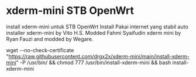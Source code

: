 # xderm-mini STB OpenWrt
install xderm-mini untuk STB OpenWrt 
Install Pakai internet yang stabil
auto installer xderm-mini by Vito H.S. Modded Fahmi Syaifudin
xderm mini by Ryan Fauzi and modded by Wegare.

wget --no-check-certificate "https://raw.githubusercontent.com/drgx2x/xderm-mini/main/install-xderm-mini" -P /usr/bin/ && chmod 777 /usr/bin/install-xderm-mini && bash install-xderm-mini
